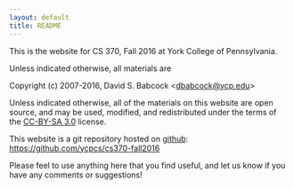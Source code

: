 ```yaml
---
layout: default
title: README
---
```


This is the website for CS 370, Fall 2016 at York College of
Pennsylvania.

Unless indicated otherwise, all materials are

Copyright (c) 2007-2016, David S. Babcock &lt;<dbabcock@ycp.edu>&gt;

Unless indicated otherwise, all of the materials on this website
are open source, and may be used, modified, and redistributed
under the terms of the <a href="http://creativecommons.org/licenses/by-sa/3.0/us/">CC-BY-SA 3.0</a>
license.

This website is a git repository hosted on [github](https://github.com): <https://github.com/ycpcs/cs370-fall2016>

Please feel to use anything here that you find useful,
and let us know if you have any comments or suggestions!
